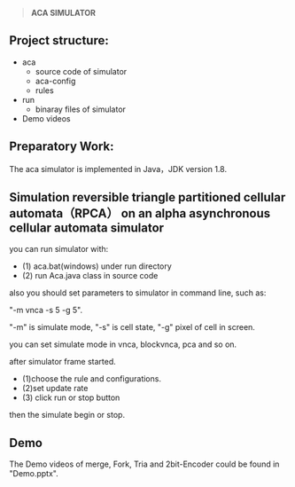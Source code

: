

> **ACA SIMULATOR**



## Project structure:
- aca
  - source code of simulator
  - aca-config
  - rules 
- run
  - binaray files of simulator
- Demo videos

## Preparatory Work:
The aca simulator is implemented in Java，JDK version 1.8.

## Simulation reversible triangle partitioned cellular automata（RPCA） on an alpha asynchronous cellular automata simulator

you can run simulator with:
 - (1) aca.bat(windows) under run directory
 - (2) run Aca.java class in source code

also you should set parameters to simulator in command line, such as:

"-m vnca -s 5 -g 5".

"-m" is simulate mode, "-s" is cell state, "-g" pixel of cell in screen.

you can set  simulate mode in vnca, blockvnca, pca and so on.    

after simulator frame started.

- (1)choose the rule and configurations.
- (2)set update rate 
- (3) click run or stop button

then the simulate begin or stop.

## Demo
The Demo videos of merge, Fork, Tria and 2bit-Encoder could be found in "Demo.pptx".



